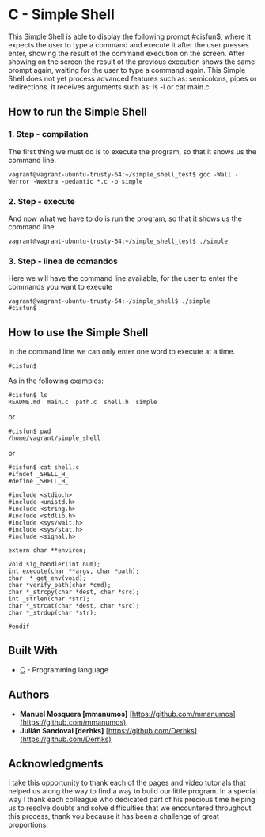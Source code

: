 # C - Simple Shell

This Simple Shell is able to display the following prompt #cisfun$, where it expects the user to type a command and execute it after the user presses enter, showing the result of the command execution on the screen. After showing on the screen the result of the previous execution shows the same prompt again, waiting for the user to type a command again. This Simple Shell does not yet process advanced features such as: semicolons, pipes or redirections. It receives arguments such as: ls -l or cat main.c

## How to run the Simple Shell


### 1. Step - compilation

The first thing we must do is to execute the program, so that it shows us the command line.

```
vagrant@vagrant-ubuntu-trusty-64:~/simple_shell_test$ gcc -Wall -Werror -Wextra -pedantic *.c -o simple
```


### 2. Step - execute

And now what we have to do is run the program, so that it shows us the command line.

```
vagrant@vagrant-ubuntu-trusty-64:~/simple_shell_test$ ./simple
```


### 3. Step - linea de comandos

Here we will have the command line available, for the user to enter the commands you want to execute

```
vagrant@vagrant-ubuntu-trusty-64:~/simple_shell$ ./simple
#cisfun$
```

## How to use the Simple Shell

In the command line we can only enter one word to execute at a time.

```
#cisfun$
```
As in the following examples:

```
#cisfun$ ls
README.md  main.c  path.c  shell.h  simple
```
or

```
#cisfun$ pwd
/home/vagrant/simple_shell
```

or

```
#cisfun$ cat shell.c
#ifndef _SHELL_H_
#define _SHELL_H_

#include <stdio.h>
#include <unistd.h>
#include <string.h>
#include <stdlib.h>
#include <sys/wait.h>
#include <sys/stat.h>
#include <signal.h>

extern char **environ;

void sig_handler(int num);
int execute(char **argv, char *path);
char  *_get_env(void);
char *verify_path(char *cmd);
char *_strcpy(char *dest, char *src);
int _strlen(char *str);
char *_strcat(char *dest, char *src);
char *_strdup(char *str);

#endif
```

## Built With

* [C](https://en.wikipedia.org/wiki/C_(programming_language)) - Programming language 

## Authors

* **Manuel Mosquera [mmanumos]** [https://github.com/mmanumos](https://github.com/mmanumos)
* **Julián Sandoval [derhks]** [https://github.com/Derhks](https://github.com/Derhks)

## Acknowledgments

I take this opportunity to thank each of the pages and video tutorials that helped us along the way to find a way to build our little program. In a special way I thank each colleague who dedicated part of his precious time helping us to resolve doubts and solve difficulties that we encountered throughout this process, thank you because it has been a challenge of great proportions.
```